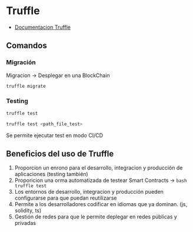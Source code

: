 # Truffle

- [Documentacion Truffle](https://trufflesuite.com/docs/truffle/)

## Comandos

### Migración

Migracion -> Desplegar en una BlockChain

```bash
truffle migrate
```

### Testing

```bash
truffle test
```

```bash
truffle test <path_file_test>
```

Se permite ejecutar test en modo CI/CD

## Beneficios del uso de Truffle

1. Proporcion un enrono para el desarrollo, integracion y producción de aplicaciones (testing también)
2. Proporicion una orma automatizada de testear Smart Contracts -> `bash truffle test`
3. Los entornos de desarrollo, integracion y producción pueden configurarse para que puedan reutilizarse
4. Permite a los desarrolladores codificar en idiomas que ya dominan. (js, solidity, ts)
5. Gestión de redes para que le permite deplegar en redes públicas y privadas
